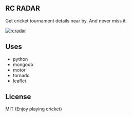## RC RADAR

Get cricket tournament details near by. And never miss it.

[![rcradar](https://cldup.com/K-RwwBDC_c.png)](https://cldup.com/K-RwwBDC_c.png)

## Uses

* python
* mongodb
* motor
* tornado
* leaflet

## License
MIT (Enjoy playing cricket)
